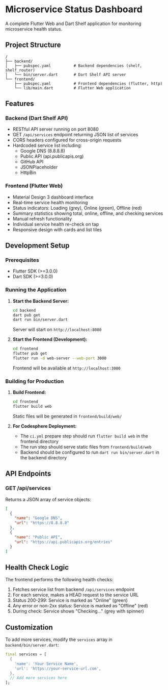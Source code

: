 # Microservice Status Dashboard

A complete Flutter Web and Dart Shelf application for monitoring microservice health status.

## Project Structure

```
/
├── backend/
│   ├── pubspec.yaml          # Backend dependencies (shelf, shelf_router)
│   └── bin/server.dart       # Dart Shelf API server
└── frontend/
    ├── pubspec.yaml          # Frontend dependencies (flutter, http)
    └── lib/main.dart         # Flutter Web application
```

## Features

### Backend (Dart Shelf API)
- RESTful API server running on port 8080
- GET `/api/services` endpoint returning JSON list of services
- CORS headers configured for cross-origin requests
- Hardcoded service list including:
  - Google DNS (8.8.8.8)
  - Public API (api.publicapis.org)
  - GitHub API
  - JSONPlaceholder
  - HttpBin

### Frontend (Flutter Web)
- Material Design 3 dashboard interface
- Real-time service health monitoring
- Status indicators: Loading (grey), Online (green), Offline (red)
- Summary statistics showing total, online, offline, and checking services
- Manual refresh functionality
- Individual service health re-check on tap
- Responsive design with cards and list tiles

## Development Setup

### Prerequisites
- Flutter SDK (>=3.0.0)
- Dart SDK (>=3.0.0)

### Running the Application

1. **Start the Backend Server:**
   ```bash
   cd backend
   dart pub get
   dart run bin/server.dart
   ```
   Server will start on `http://localhost:8080`

2. **Start the Frontend (Development):**
   ```bash
   cd frontend
   flutter pub get
   flutter run -d web-server --web-port 3000
   ```
   Frontend will be available at `http://localhost:3000`

### Building for Production

1. **Build Frontend:**
   ```bash
   cd frontend
   flutter build web
   ```
   Static files will be generated in `frontend/build/web/`

2. **For Codesphere Deployment:**
   - The `ci.yml` prepare step should run `flutter build web` in the frontend directory
   - The run step should serve static files from `frontend/build/web`
   - Backend should be configured to run `dart run bin/server.dart` in the backend directory

## API Endpoints

### GET /api/services
Returns a JSON array of service objects:

```json
[
  {
    "name": "Google DNS",
    "url": "https://8.8.8.8"
  },
  {
    "name": "Public API", 
    "url": "https://api.publicapis.org/entries"
  }
]
```

## Health Check Logic

The frontend performs the following health checks:
1. Fetches service list from backend `/api/services` endpoint
2. For each service, makes a HEAD request to the service URL
3. Status 200-299: Service is marked as "Online" (green)
4. Any error or non-2xx status: Service is marked as "Offline" (red)
5. During check: Service shows "Checking..." (grey with spinner)

## Customization

To add more services, modify the `services` array in `backend/bin/server.dart`:

```dart
final services = [
  {
    'name': 'Your Service Name',
    'url': 'https://your-service-url.com',
  },
  // Add more services here
];
```
